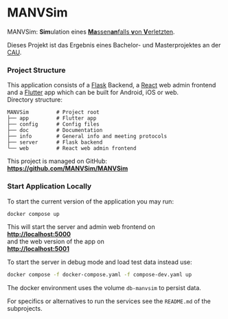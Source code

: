 # MANVSim

MANVSim: **Sim**ulation eines [**Ma**ssen**an**falls **v**on **V**erletzten](https://de.wikipedia.org/wiki/Massenanfall_von_Verletzten).

Dieses Projekt ist das Ergebnis eines Bachelor- und Masterprojektes an der [CAU](https://www.uni-kiel.de).

### Project Structure

This application consists of a [Flask](https://flask.palletsprojects.com) Backend, a [React](https://react.dev/) web
admin frontend and a [Flutter](https://flutter.dev/) app which can be built for Android, iOS or web.  
Directory structure:

```
MANVSim         # Project root
├── app         # Flutter app
├── config      # Config files
├── doc         # Documentation
├── info        # General info and meeting protocols
├── server      # Flask backend
└── web         # React web admin frontend
```

This project is managed on GitHub:  
**<https://github.com/MANVSim/MANVSim>**

### Start Application Locally

To start the current version of the application you may run:

```bash
docker compose up
```

This will start the server and admin web frontend on  
**<http://localhost:5000>**   
and the web version of the app on  
**<http://localhost:5001>**

To start the server in debug mode and load test data instead use:

```bash
docker compose -f docker-compose.yaml -f compose-dev.yaml up
```

The docker environment uses the volume `db-manvsim` to persist data.

For specifics or alternatives to run the services see the `README.md` of the subprojects.